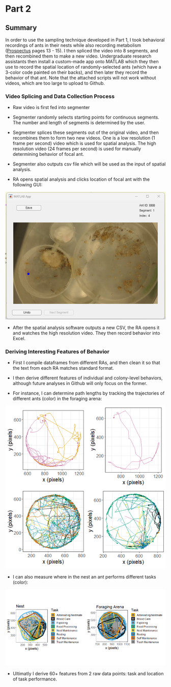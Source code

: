 # Part 2

## Summary

In order to use the sampling technique developed in Part 1, I took behavioral recordings of ants in their nests while also recording metabolism ([Prospectus](https://github.com/colinmichaellynch/End-to-End-Ant-Data-Project/blob/main/Supporting%20Documentation/Colin%20Prospectus.docx) pages 13 - 15). I then spliced the video into 8 segments, and then recombined them to make a new video. Undergraduate research assistants then install a custom-made app onto MATLAB which they then use to record the spatial location of randomly-selected ants (which have a 3-color code painted on their backs), and then later they record the behavior of that ant. Note that the attached scripts will not work without videos, which are too large to upload to Github. 

### Video Splicing and Data Collection Process 

* Raw video is first fed into segmenter

* Segmenter randomly selects starting points for continuous segments. The number and length of segments is determined by the user. 

* Segmenter splices these segments out of the original video, and then recombines them to form two new videos. One is a low resolution (1 frame per second) video which is used for spatial analysis. The high resolution video (24 frames per second) is used for manually determining behavior of focal ant. 

* Segmenter also outputs csv file which will be used as the input of spatial analysis. 

* RA opens spatial analysis and clicks location of focal ant with the following GUI: 

![](/Images/userInterface.png)

* After the spatial analysis software outputs a new CSV, the RA opens it and watches the high resolution video. They then record behavior into Excel. 

### Deriving Interesting Features of Behavior

* First I compile dataframes from different RAs, and then clean it so that the text from each RA matches standard format. 

* I then derive different features of individual and colony-level behaviors, although future analyses in Github will only focus on the former. 

* For instance, I can determine path lengths by tracking the trajectories of different ants (color) in the foraging arena:

![](/Images/antPaths.png)

* I can also measure where in the nest an ant performs different tasks (color): 

![](/Images/taskLocation.png)

* Ultimatly I derive 60+ features from 2 raw data points: task and location of task performance. 
